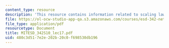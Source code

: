 ```yaml
---
content_type: resource
description: 'This resource contains information related to scaling laws and constraints. '
file: https://ol-ocw-studio-app-qa.s3.amazonaws.com/courses/esd-342-network-representations-of-complex-engineering-systems-spring-2010/480c3d517e2e202b20c0f698530db196_MITESD_342S10_lec17.pdf
file_type: application/pdf
resourcetype: Document
title: MITESD_342S10_lec17.pdf
uid: 480c3d51-7e2e-202b-20c0-f698530db196
---
```

